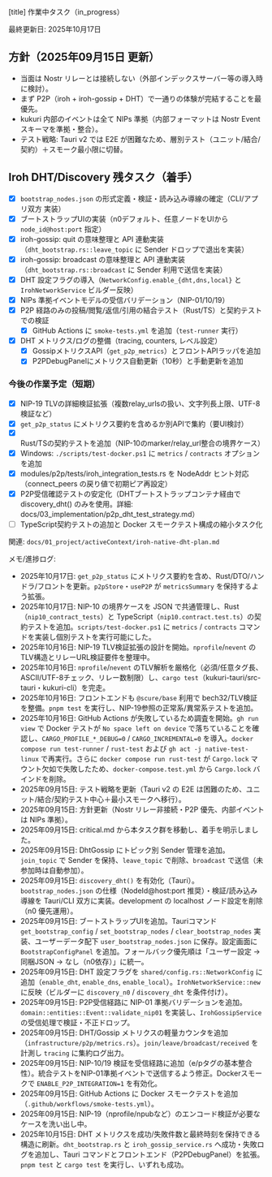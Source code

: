 ﻿[title] 作業中タスク（in_progress）

最終更新日: 2025年10月17日

## 方針（2025年09月15日 更新）

- 当面は Nostr リレーとは接続しない（外部インデックスサーバー等の導入時に検討）。
- まず P2P（iroh + iroh-gossip + DHT）で一通りの体験が完結することを最優先。
- kukuri 内部のイベントは全て NIPs 準拠（内部フォーマットは Nostr Event スキーマを準拠・整合）。
- テスト戦略: Tauri v2 では E2E が困難なため、層別テスト（ユニット/結合/契約）＋スモーク最小限に切替。

## Iroh DHT/Discovery 残タスク（着手）

- [x] `bootstrap_nodes.json` の形式定義・検証・読み込み導線の確定（CLI/アプリ双方 実装）
- [x] ブートストラップUIの実装（n0デフォルト、任意ノードをUIから `node_id@host:port` 指定）
- [x] iroh-gossip: quit の意味整理と API 連動実装（`dht_bootstrap.rs::leave_topic` に Sender ドロップで退出を実装）
- [x] iroh-gossip: broadcast の意味整理と API 連動実装（`dht_bootstrap.rs::broadcast` に Sender 利用で送信を実装）
- [x] DHT 設定フラグの導入（`NetworkConfig.enable_{dht,dns,local}` と `IrohNetworkService` ビルダー反映）
- [x] NIPs 準拠イベントモデルの受信バリデーション（NIP-01/10/19）
- [x] P2P 経路のみの投稿/閲覧/返信/引用の結合テスト（Rust/TS）と契約テストでの検証
  - [x] GitHub Actions に `smoke-tests.yml` を追加（`test-runner` 実行）
- [x] DHT メトリクス/ログの整備（tracing, counters, レベル設定）
  - [x] GossipメトリクスAPI（`get_p2p_metrics`）とフロントAPIラッパを追加
  - [x] P2PDebugPanelにメトリクス自動更新（10秒）と手動更新を追加

### 今後の作業予定（短期）

- [x] NIP-19 TLVの詳細検証拡張（複数relay_urlsの扱い、文字列長上限、UTF-8検証など）
- [x] `get_p2p_status` にメトリクス要約を含めるか別APIで集約（要UI検討）
- [x] Rust/TSの契約テストを追加（NIP-10のmarker/relay_url整合の境界ケース）
- [x] Windows: `./scripts/test-docker.ps1` に `metrics` / `contracts` オプションを追加
- [x] modules/p2p/tests/iroh_integration_tests.rs を NodeAddr ヒント対応（connect_peers の戻り値で初期ピア再設定）
- [x] P2P受信確認テストの安定化（DHTブートストラップコンテナ経由で discovery_dht() のみを使用。詳細: docs/03_implementation/p2p_dht_test_strategy.md）
- [ ] TypeScript契約テストの追加と Docker スモークテスト構成の縮小タスク化

関連: `docs/01_project/activeContext/iroh-native-dht-plan.md`

メモ/進捗ログ:
- 2025年10月17日: `get_p2p_status` にメトリクス要約を含め、Rust/DTO/ハンドラ/フロントを更新。`p2pStore`・`useP2P` が `metricsSummary` を保持するよう拡張。
- 2025年10月17日: NIP-10 の境界ケースを JSON で共通管理し、Rust（`nip10_contract_tests`）と TypeScript（`nip10.contract.test.ts`）の契約テストを追加。`scripts/test-docker.ps1` に `metrics` / `contracts` コマンドを実装し個別テストを実行可能にした。
- 2025年10月16日: NIP-19 TLV検証拡張の設計を開始。`nprofile`/`nevent` のTLV構造とリレーURL検証要件を整理中。
- 2025年10月16日: `nprofile`/`nevent` のTLV解析を厳格化（必須/任意タグ長、ASCII/UTF-8チェック、リレー数制限）し、`cargo test`（kukuri-tauri/src-tauri・kukuri-cli）を完走。
- 2025年10月16日: フロントエンドも `@scure/base` 利用で bech32/TLV検証を整備。`pnpm test` を実行し、NIP-19参照の正常系/異常系テストを追加。
- 2025年10月16日: GitHub Actions が失敗しているため調査を開始。`gh run view` で Docker テストが `No space left on device` で落ちていることを確認し、`CARGO_PROFILE_*_DEBUG=0` / `CARGO_INCREMENTAL=0` を導入。`docker compose run test-runner` / `rust-test` および `gh act -j native-test-linux` で再実行。さらに `docker compose run rust-test` が `Cargo.lock` マウント欠如で失敗したため、`docker-compose.test.yml` から `Cargo.lock` バインドを削除。
- 2025年09月15日: テスト戦略を更新（Tauri v2 の E2E は困難のため、ユニット/結合/契約テスト中心＋最小スモークへ移行）。
- 2025年09月15日: 方針更新（Nostr リレー非接続・P2P 優先、内部イベントは NIPs 準拠）。
- 2025年09月15日: critical.md から本タスク群を移動し、着手を明示しました。
- 2025年09月15日: DhtGossip にトピック別 Sender 管理を追加。`join_topic` で Sender を保持、`leave_topic` で削除、`broadcast` で送信（未参加時は自動参加）。
- 2025年09月15日: `discovery_dht()` を有効化（Tauri）。`bootstrap_nodes.json` の仕様（NodeId@host:port 推奨）・検証/読み込み導線を Tauri/CLI 双方に実装。development の localhost ノード設定を削除（n0 優先運用）。
- 2025年09月15日: ブートストラップUIを追加。Tauriコマンド `get_bootstrap_config` / `set_bootstrap_nodes` / `clear_bootstrap_nodes` 実装、ユーザーデータ配下 `user_bootstrap_nodes.json` に保存。設定画面に `BootstrapConfigPanel` を追加。フォールバック優先順は「ユーザー設定 → 同梱JSON → なし（n0依存）」に統一。
- 2025年09月15日: DHT 設定フラグを `shared/config.rs::NetworkConfig` に追加（`enable_dht`, `enable_dns`, `enable_local`）。`IrohNetworkService::new` に反映（ビルダーに `discovery_n0` / `discovery_dht` を条件付け）。
- 2025年09月15日: P2P受信経路に NIP-01 準拠バリデーションを追加。`domain::entities::Event::validate_nip01` を実装し、`IrohGossipService` の受信処理で検証・不正ドロップ。
- 2025年09月15日: DHT/Gossip メトリクスの軽量カウンタを追加（`infrastructure/p2p/metrics.rs`）。`join/leave/broadcast/received` を計測し `tracing` に集約ログ出力。
- 2025年09月15日: NIP-10/19 検証を受信経路に追加（e/pタグの基本整合性）。統合テストをNIP-01準拠イベントで送信するよう修正。Dockerスモークで `ENABLE_P2P_INTEGRATION=1` を有効化。
- 2025年09月15日: GitHub Actions に Docker スモークテストを追加（`.github/workflows/smoke-tests.yml`）。
- 2025年09月15日: NIP-19（nprofile/npubなど）のエンコード検証が必要なケースを洗い出し中。
- 2025年10月15日: DHT メトリクスを成功/失敗件数と最終時刻を保持できる構造に刷新。`dht_bootstrap.rs` と `iroh_gossip_service.rs` へ成功・失敗ログを追加し、Tauri コマンドとフロントエンド（P2PDebugPanel）を拡張。`pnpm test` と `cargo test` を実行し、いずれも成功。
